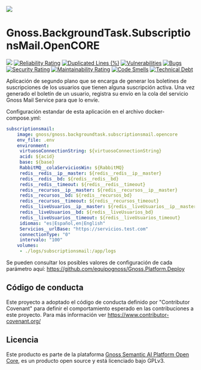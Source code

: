 ![](https://content.gnoss.ws/imagenes/proyectos/personalizacion/7e72bf14-28b9-4beb-82f8-e32a3b49d9d3/cms/logognossazulprincipal.png)

# Gnoss.BackgroundTask.SubscriptionsMail.OpenCORE

![](https://github.com/equipognoss/Gnoss.BackgroundTask.SubscriptionsMail.OpenCORE/workflows/BuildSubscriptionsMail/badge.svg)
[![Reliability Rating](https://sonarcloud.io/api/project_badges/measure?project=equipognoss_Gnoss.BackgroundTask.SubscriptionsMail.OpenCORE&metric=reliability_rating)](https://sonarcloud.io/summary/new_code?id=equipognoss_Gnoss.BackgroundTask.SubscriptionsMail.OpenCORE)
[![Duplicated Lines (%)](https://sonarcloud.io/api/project_badges/measure?project=equipognoss_Gnoss.BackgroundTask.SubscriptionsMail.OpenCORE&metric=duplicated_lines_density)](https://sonarcloud.io/summary/new_code?id=equipognoss_Gnoss.BackgroundTask.SubscriptionsMail.OpenCORE)
[![Vulnerabilities](https://sonarcloud.io/api/project_badges/measure?project=equipognoss_Gnoss.BackgroundTask.SubscriptionsMail.OpenCORE&metric=vulnerabilities)](https://sonarcloud.io/summary/new_code?id=equipognoss_Gnoss.BackgroundTask.SubscriptionsMail.OpenCORE)
[![Bugs](https://sonarcloud.io/api/project_badges/measure?project=equipognoss_Gnoss.BackgroundTask.SubscriptionsMail.OpenCORE&metric=bugs)](https://sonarcloud.io/summary/new_code?id=equipognoss_Gnoss.BackgroundTask.SubscriptionsMail.OpenCORE)
[![Security Rating](https://sonarcloud.io/api/project_badges/measure?project=equipognoss_Gnoss.BackgroundTask.SubscriptionsMail.OpenCORE&metric=security_rating)](https://sonarcloud.io/summary/new_code?id=equipognoss_Gnoss.BackgroundTask.SubscriptionsMail.OpenCORE)
[![Maintainability Rating](https://sonarcloud.io/api/project_badges/measure?project=equipognoss_Gnoss.BackgroundTask.SubscriptionsMail.OpenCORE&metric=sqale_rating)](https://sonarcloud.io/summary/new_code?id=equipognoss_Gnoss.BackgroundTask.SubscriptionsMail.OpenCORE)
[![Code Smells](https://sonarcloud.io/api/project_badges/measure?project=equipognoss_Gnoss.BackgroundTask.SubscriptionsMail.OpenCORE&metric=code_smells)](https://sonarcloud.io/summary/new_code?id=equipognoss_Gnoss.BackgroundTask.SubscriptionsMail.OpenCORE)
[![Technical Debt](https://sonarcloud.io/api/project_badges/measure?project=equipognoss_Gnoss.BackgroundTask.SubscriptionsMail.OpenCORE&metric=sqale_index)](https://sonarcloud.io/summary/new_code?id=equipognoss_Gnoss.BackgroundTask.SubscriptionsMail.OpenCORE)

Aplicación de segundo plano que se encarga de generar los boletines de suscripciones de los usuarios que tienen alguna suscripción activa. Una vez generado el boletín de un usuario, registra su envío en la cola del servicio Gnoss Mail Service para que lo envíe. 

Configuración estandar de esta aplicación en el archivo docker-compose.yml: 

```yml
subscriptionsmail:
    image: gnoss/gnoss.backgroundtask.subscriptionsmail.opencore
    env_file: .env
    environment:
     virtuosoConnectionString: ${virtuosoConnectionString}
     acid: ${acid}
     base: ${base}
     RabbitMQ__colaServiciosWin: ${RabbitMQ}
     redis__redis__ip__master: ${redis__redis__ip__master}
     redis__redis__bd: ${redis__redis__bd}
     redis__redis__timeout: ${redis__redis__timeout}
     redis__recursos__ip__master: ${redis__recursos__ip__master}
     redis__recursos__bd: ${redis__recursos_bd}
     redis__recursos__timeout: ${redis__recursos_timeout}
     redis__liveUsuarios__ip__master: ${redis__liveUsuarios__ip__master}
     redis__liveUsuarios__bd: ${redis__liveUsuarios_bd}
     redis__liveUsuarios__timeout: ${redis__liveUsuarios_timeout}
     idiomas: "es|Español,en|English"
     Servicios__urlBase: "https://servicios.test.com"
     connectionType: "0"
     intervalo: "100"
    volumes:
     - ./logs/subscriptionsmail:/app/logs
```

Se pueden consultar los posibles valores de configuración de cada parámetro aquí: https://github.com/equipognoss/Gnoss.Platform.Deploy


## Código de conducta
Este proyecto a adoptado el código de conducta definido por "Contributor Covenant" para definir el comportamiento esperado en las contribuciones a este proyecto. Para más información ver https://www.contributor-covenant.org/

## Licencia
Este producto es parte de la plataforma [Gnoss Semantic AI Platform Open Core](https://github.com/equipognoss/Gnoss.SemanticAIPlatform.OpenCORE), es un producto open source y está licenciado bajo GPLv3.
